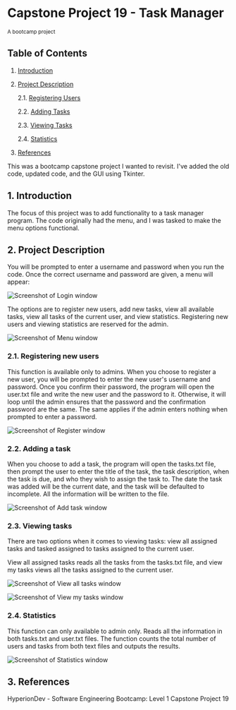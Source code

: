 # Capstone Project 19 - Task Manager

<sub>A bootcamp project</sub>

## Table of Contents

1. [Introduction](#introduction)
2. [Project Description](#project-description)

    2.1. [Registering Users](#reg_users)

    2.2. [Adding Tasks](#add_tasks)

    2.3. [Viewing Tasks](#view_tasks)

    2.4. [Statistics](#view_stats)

3. [References](#references)

This was a bootcamp capstone project I wanted to revisit. I've added the old code, updated code, and the GUI using Tkinter.

## 1. Introduction <a name="introduction"></a>

The focus of this project was to add functionality to a task manager program. The code originally had the menu, and I was tasked to make the menu options functional.

## 2. Project Description <a name="project-description"></a>
You will be prompted to enter a username and password when you run the code. Once the correct username and password are given, a menu will appear:

![Screenshot of Login window](/Images/Login.PNG)

The options are to register new users, add new tasks, view all available tasks, view all tasks of the current user, and view statistics. Registering new users and viewing statistics are reserved for the admin.

![Screenshot of Menu window](/Images/Menu.PNG)

### 2.1. Registering new users <a name="reg_users"></a>
This function is available only to admins. When you choose to register a new user, you will be prompted to enter the new user's username and password. Once you confirm their password, the program will open the user.txt file and write the new user and the password to it. Otherwise, it will loop until the admin ensures that the password and the confirmation password are the same. The same applies if the admin enters nothing when prompted to enter a password.

![Screenshot of Register window](/Images/Register_menu.PNG)

### 2.2. Adding a task <a name="add_tasks"></a>
When you choose to add a task, the program will open the tasks.txt file, then prompt the user to enter the title of the task, the task description, when the task is due, and  who they wish to assign the task to. The date the task was added will be the current date, and the task will be defaulted to incomplete. All the information will be written to the file.

![Screenshot of Add task window](/Images/Add_task_menu.PNG)

### 2.3. Viewing tasks <a name="view_tasks"></a>
There are two options when it comes to viewing tasks: view all assigned tasks and tasked assigned to tasks assigned to the current user.

View all assigned tasks reads all the tasks from the tasks.txt file, and view my tasks views all the tasks assigned to the current user.

![Screenshot of View all tasks window](/Images/View_all_tasks_menu.PNG)

![Screenshot of View my tasks window](/Images/View_my_tasks_menu.PNG)

### 2.4. Statistics <a name="view_stats"></a>
This function can only available to admin only. Reads all the information in both tasks.txt and user.txt files. The function counts the total number of users and tasks from both text files and outputs the results.

![Screenshot of Statistics window](/Images/Statistics_menu.PNG)

## 3. References <a name="references"></a>
HyperionDev - Software Engineering Bootcamp: Level 1 Capstone Project 19

